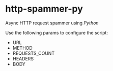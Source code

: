 # http-spammer-py
Async HTTP request spammer using _Python_

Use the following params to configure the script:
- URL
- METHOD
- REQUESTS_COUNT
- HEADERS
- BODY
